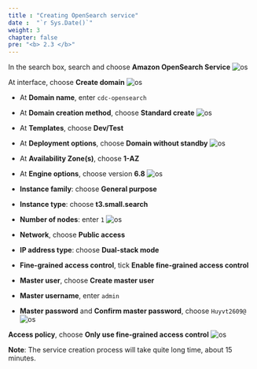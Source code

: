 ```yaml
---
title : "Creating OpenSearch service"
date :  "`r Sys.Date()`" 
weight: 3
chapter: false
pre: "<b> 2.3 </b>"
---
```

In the search box, search and choose **Amazon OpenSearch Service**
![os](/images/os-1.png)

At interface, choose **Create domain**
![os](/images/os-2.png)

- At **Domain name**, enter `cdc-opensearch`
- At **Domain creation method**, choose **Standard create**
![os](/images/os-3.png)

- At **Templates**, choose **Dev/Test**
- At **Deployment options**, choose **Domain without standby**
![os](/images/os-4.png)

- At **Availability Zone(s)**, choose **1-AZ**
- At **Engine options**, choose version **6.8**
![os](/images/os-5.png)

- **Instance family**: choose **General purpose**
- **Instance type**: choose **t3.small.search**
- **Number of nodes**: enter `1`
![os](/images/os-6.png)

- **Network**, choose **Public access**
- **IP address type**: choose **Dual-stack mode**
- **Fine-grained access control**, tick **Enable fine-grained access control**
- **Master user**, choose **Create master user**
- **Master username**, enter `admin`
- **Master password** and **Confirm master password**, choose `Huyvt2609@`
![os](/images/os-7.png)

**Access policy**, choose **Only use fine-grained access control**
![os](/images/os-8.png)

**Note**: The service creation process will take quite long time, about 15 minutes.
